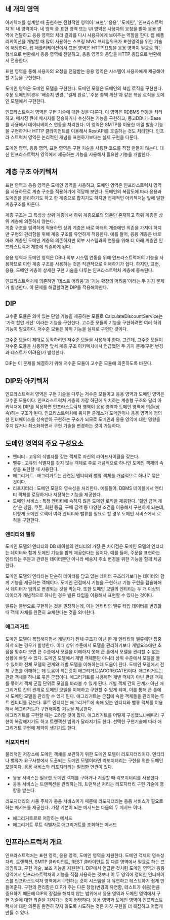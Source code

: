 ## 네 개의 영역
아키텍처를 설계할 때 출현하는 전형적인 영역이 '표현', '응용', '도메인', '인프라스트럭처'의 네 영역이다. 네 영역 중 표현 영역 또는 UI 영역은 사용자의 요청을 받아 응용 영역에 전달하고 응용 영역의 처리 결과를 다시 사용자에게 보여주는 역할을 한다. 웹 애플리케이션을 개발할 때 많이 사용하는 스프링 MVC 프레임워크가 표현영역을 위한 기술에 해당한다. 
웹 애플리케이션에서 표현 영역은 HTTP 요청을 응용 영역이 필요로 하는 형식으로 변환해서 응용 영역에 전달하고, 응용 영역의 응답을 HTTP 응답으로 변환해서 전송한다.

표현 영역을 통해 사용자의 요청을 전달받는 응용 영역은 시스템이 사용자에게 제공해야 할 기능을 구현한다. 

도메인 영역은 도메인 모델을 구현한다. 도메인 모델은 도메인의 핵심 로직을 구현한다. 주문 도메인의경우 '배송지 변경', '결제 완료', '주문 총액 계산'과 같은 핵심 로직을 도메인 모델에서 구현한다.

인프라스트럭처 영역은 구현 기술에 대한 것을 다룬다. 이 영역은 RDBMS 연동을 처리하고, 메시징 큐에 메시지를 전송하거나 수신하는 기능을 구현하고, 몽고DB나 HBase를 사용해서 데이터베이스 연동을 처리한다. 이 영역은 SMTP를 이용한 메일 발송 기능을 구현하거나 HTTP 클라이언트를 이용해서 RestAPI를 호출하는 것도 처리한다. 인프라 스트럭처 영역은 논리적인 개념을 표현하기보다는 실제 구현을 다룬다.

도메인 영역, 응용 영역, 표현 영역은 구현 기술을 사용한 코드를 직접 만들지 않는다. 대신 인프라스트럭처 영역에서 제공하는 기능을 사용해서 필요한 기능을 개발한다. 

## 계층 구조 아키텍처
표현 영역과 응용 영역은 도메인 영역을 사용하고, 도메인 영역은 인프라스트럭처 영역을 사용하므로 계층 구조를 적용하기에 적당해 보인다. 도메인의 복잡도에 따라 응용과 도메인을 분리하기도 하고 한 계층으로 합치기도 하지만 전체적인 아키첵처는 앞에 말한 계층구조를 따른다.

계층 구조는 그 특성상 상위 계층에서 하위 계층으로의 의존만 존재하고 하위 계층은 상위 계층에 의존하지 않는다.  
계층 구조를 엄격하게 적용하면 상위 계층은 바로 아래의 계층에만 의존을 가져야 하지만 구현의 편리함을 위해 계층 구조를 유연하게 적용한다. 예를 들어, 응용 계층은 바로 아래 계층인 도메인 계층의 의존하지만 외부 시스템과의 연동을 위해 더 아래 계층인 인프라스트럭처 계층에 의존하게 된다.


응용 영역과 도메인 영역은 DB나 외부 시스템 연동을 위해 언프라스트럭처의 기능을 사용하므로 이런 계층 구조를 사용하는 것은 직관적으로 이해하기가 쉽다. 하지만, 표현, 응용, 도메인 계층이 상세한 구현 기술을 다루는 인프라스트럭처 계층에 종속된다.

인프라스트럭처에 의존하면 '테스트 어려움'과 '기능 확장의 어려움'이라는 두 가지 문제가 발생한다. 이 문제를 해결할려면 DIP를 적용해야한다.

## DIP
고수준 모듈은 의미 있는 단일 기능을 제공하는 모듈로 CalculateDiscountService는 '가격 할인 게산' 이라는 기능을 구현한다. 고수준 모듈의 기능을 구현하려면 여러 하위 기능이 필요하다. 저수준 모듈은 하위 기능을 실제로 구현한 것이다.

고수준 모듈이 제대로 동작하려면 저수준 모듈을 사용해야 한다. 그런데, 고수준 모듈이 저수준 모듈을 사용하면 앞서 계층 구조 아키텍처에서 언급했던 두 가지 문제(구현 변경과 테스트가 어려움)가 발생한다.

DIP는 이 문제를 해결하기 위해 저수준 모듈이 고수준 모듈에 의존하도록 바꾼다.

## DIP와 아키텍처
인프라스트럭처 영역은 구현 기술을 다루는 저수준 모듈이고 응용 영역과 도메인 영역은 고수준 모듈이다. 인프라스트럭처 계층의 가장 하단에 위치하는 계층형 구조와 달리 아키텍처에 DIP를 적용하면 인프라스트럭처 영역이 응용 영역과 도메인 영역에 의존(상속)하는 구조가 된다.
인프라스트럭처에 위치한 클래스가 도메인이나 응용 영역에 정의한 인터페이스를 상속받아 구현하는 구조가 되므로 도메인과 응용 영역에 대한 영향을 주지 않거나 최소화하면서 구현 기술을 변경하는 것이 가능하다.

## 도메인 영역의 주요 구성요소
- 엔티티 : 고유의 식별자를 갖는 객체로 자신의 라이프사이클을 갖는다.
- 밸류 : 고유의 식별자를 갖지 않는 객체로 주로 개념적으로 하나인 도메인 객체의 속성을 표현할 때 사용된다.
- 애그리거트 : 애그리거트는 관련된 엔티티와 밸류 객체를 개념적으로 하나로 묶은 것이다.
- 리포지터리 : 도메인 모델의 영속성을 처리한다. 예를들어, DBMS 테이블에서 엔티티 객체를 로딩하거나 저장하는 기능을 제공한다.
- 도메인 서비스 : 특정 엔티티에 속하지 않은 도메인 로직을 제공한다. '할인 금액 계산'은 상품, 쿠폰, 회원 등급, 구매 금액 등 다양한 조건을 이용해서 구현하게 되는데, 이렇게 도메인 로젝이 여러 엔티티와 밸류를 필요로 할 경우 도메인 서비스에서 로직을 구현한다.

### 엔티티와 밸류
도메인 모델의 엔티티와 DB 테이블의 엔티티의 가장 큰 차이점은 도메인 모델의 엔티티는 데이터와 함께 도메인 기능을 함께 제공한다는 점이다. 예를 들어, 주문을 표현하는 엔티티는 주문과 관련된 데이터뿐만 아니라 배송지 주소 변경을 위한 기능을 함께 제공한다.

도메인 모델의 엔티티는 단순히 데이터를 담고 있는 데이터 구조라기보다는 데이터와 함께 기능을 제공하는 객체이다. 도메인 관점에서 기능을 구현하고 기능 구현을 캡슐화해서 데이터가 임의로 변경되는 것을 막는다. 또한 도메인 모델의 엔티티는 두 개 이상의 데이터가 개념적으로 하나인 경우 밸류 타입을 이용해서 표현할 수 있다는 것이다.

밸류는 불변으로 구현하는 것을 권장하는데, 이는 엔티티의 밸류 타입 데이터를 변경할 때 객체 자체를 완전히 교체한다는 것을 의미한다.

### 애그리거트
도메인 모델이 복잡해지면서 개발자가 전체 구조가 아닌 한 개 엔티티와 밸류에만 집중하게 되는 경우가 발생한다. 이때 상위 수준에서 모델을 관리하기보다 개별요소에만 초점을 맞추다 보면 큰 수준에서 모델을 이해하지 못해 큰 틀에서 모델을 관리할 수 없는 상황에 빠질 수 있다.
도메인 모델에서 개별 객체뿐만 아니라 상위 수준에서 모델을 볼 수 있어야 전체 모델의 관계와 개별 모델을 이해하는데 도움이 된다. 도메인 모델에서 전체 구조를 이해하는 데 도움이 되는것이 애그리거트(AGGREGATE)이다.
애그리거트는 관련 객체를 하나로 묶은 군집이다. 애그리거트를 사용하면 개별 객체가 아닌 관련 객체를 묶어서 객체 군집 단위로 모델을 바라볼 수 있게 된다. 개별 객체 간의 관계가 아닌 애그리거트 간의 관계로 도메인 모델을 이해하고 구현할 수 있게 되며, 이를 통해 큰 틀에서 도메인 모델을 관리할 수 있게 된다.
애그리거트는 군집에 속한 객체들을 관리하는 루트 엔티티를 갖는다. 루트 엔티티는 애그리거트에 속해 있는 엔티티와 밸류 객체를 이용해서 애그리거트가 구현해야할 기능을 제공한다.  
애그리거트를 구현할 때는 고려할 것이 많다. 애그리거트를 어떻게 구성했느냐에따라 구현이 복잡해지기도 하고 트랜잭션 범위가 달라지기도 한다. 선택한 구현기술에 따라 애그리거트 구현에 제약이 생기기도 한다.

### 리포지터리
물리적인 저장소에 도메인 객체를 보관하기 위한 도메인 모델이 리포지터리이다. 엔티티나 밸류가 요구사항에서 도출되는 도메인 모델이라면 리포지터리는 구현을 위한 도메인 모델이다.
응용 서비스와 리포지터리는 밀접한 연관이 있다.
- 응용 서비스는 필요한 도메인 객체를 구하거나 저장할 때 리포지터리를 사용한다.
- 응용 서비스는 트랜잭션을 관리하는데, 트랜잭션 처리는 리포지터리 구현 기술에 영향을 받는다.

리포지터리의 사용 주체가 응용 서비스이기 때문에 리포지터리는 응용 서비스가 필요로 하는 메서드를 제공한다. 가장 기본이 되는 메서드는 다음의 두 메서드 이다.
- 애그리거트르르 저장하는 메서드
- 애그리거트 루트 식별자로 애그리거트를 조회하는 메서드

## 인프라스트럭처 개요
인프라스트럭처는 표현 영역, 응용 영역, 도메인 영역을 지원한다. 도메인 객체의 영속성 처리, 트랜잭션, SMTP 클라이언트, REST 클라이언트 등 다른 영역에서 필요로 하는 프레임워크, 구현 기술, 보조 기능을 지원한다. DIP에서 언급한 것처럼 도메인 영역과 응용 영역에서 인프라스트럭처의 기능을 직접 사용하는 것보다 이 두 영역에 정의한 인터페이스를 인프라스트럭처 영역에서 구현하는 것이 시스템을 더 유연하고 테스트하기 쉽게 만들어준다.
구현의 편리함은 DIP가 주는 다른 장점(변경의 유연함, 테스트가 쉬움)만큼 중요하기 때문에 DIP의 장점을 해치지 않는 범위에서 응용 영역과 도메인 영역에서 구현 기술에 대한 의존을 가져가는 것이 현명하다. 응용 영역과 도메인 영역이 인프라스트럭처에 대한 의존을 완전히 갖지 않도록 시도하는 것은 자칫 구현을 더 복잡하고 어렵게 만들 수 있다.

